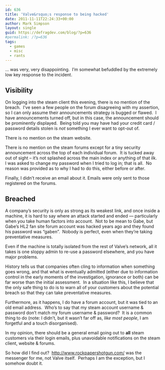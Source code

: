 ```yaml
---
id: 636
title: 'Valve&rsquo;s response to being hacked'
date: 2011-11-11T22:24:33+00:00
author: Mark Simpson
layout: single
guid: https://defragdev.com/blog/?p=636
#permalink: /?p=636
tags:
  - games
  - misc
  - rants
---
```

… was very, very disappointing.&#160; I’m somewhat befuddled by the extremely low key response to the incident.&#160; 

## Visibility

On logging into the steam client this evening, there is no mention of the breach.&#160; I’ve seen a few people on the forum disagreeing with my assertion, so I can only assume their announcements strategy is bugged or flawed.&#160; I have announcements turned off, but in this case, the announcement should be prominently displayed.&#160; Being told you may have had your credit card / password details stolen is _not_ something I ever want to opt-out of.

There is no mention on the steam website.

There is no mention on the steam forums except for a tiny security announcement across the top of each individual forum.&#160; It is tucked away out of sight – it’s not splashed across the main index or anything of that ilk.&#160; I was asked to change my password when I tried to log in; that is all.&#160; No reason was provided as to why I had to do this, either before or after.

Finally, I didn&#8217;t receive an email about it. Emails were only sent to those registered on the forums.&#160; 

## Breached

A company’s security is only as strong as its weakest link, and once inside a machine, it is hard to say where an attack started and ended &#8212; particularly when you take human factors into account.&#160; Not to be mean to Gabe, but Gabe’s HL2 fan site forum account was hacked years ago and they found his password was “gaben”.&#160; Nobody is perfect, even when they’re taking preventative measures.

Even if the machine is totally isolated from the rest of Valve’s network, all it takes is one sloppy admin to re-use a password elsewhere, and you have major problems.&#160; 

History tells us that companies often cling to information when something goes wrong, and that what is eventually admitted (either due to information control in the early moments of the investigation, ignorance or both) can be far worse than the initial assessment.&#160; In a situation like this, I believe that the only safe thing to do is to warn all of your customers about the potential breach so that they can take preventative measures.

Furthermore, as it happens, I do have a forum account, but it was tied to an old email address.&#160; Who’s to say that my steam account username & password don’t match my forum username & password?&#160; It is a common thing to do (note: I didn’t, but it wasn’t far off as, _like most people_, I am forgetful and a touch disorganised).

In my opinion, there should be a general email going out to **all** steam customers via their login emails, plus unavoidable notifications on the steam client, website & forums.

So how did I find out?&#160; <http://www.rockpapershotgun.com/> was the messenger for me, not Valve itself.&#160; Perhaps I am the exception, but I somehow doubt it.